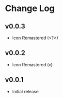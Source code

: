 # Change Log

<!-- Check [Keep a Changelog](http://keepachangelog.com/) for recommendations on how to structure this file. -->
## v0.0.3

- Icon Remastered (<?>)

## v0.0.2

- Icon Remastered (x)

## v0.0.1

- Initial release
